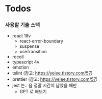 # Todos

### 사용할 기술 스택

- react 18v
  - react-error-boundary
  - suspense
  - useTransition
- recoil
- typescript 4v
- emotion
- tslint (참고: https://yelee.tistory.com/57)
- prettier (참고: https://yelee.tistory.com/57)
- jest 는.. 음 정말 시간이 남았을 때만
  - GPT 로 해보기

